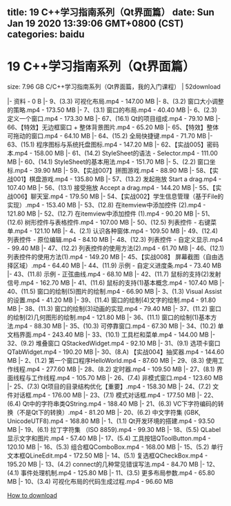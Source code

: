 
title: 19 C++学习指南系列（Qt界面篇）
date: Sun Jan 19 2020 13:39:06 GMT+0800 (CST)    
categories: baidu
---

# 19 C++学习指南系列（Qt界面篇）
size: 7.96 GB
 C/C++学习指南系列（Qt界面篇，我的入门课程） | 52download
 
|- 资料 - 0 B
|- 9、(3.3) 可视化布局.mp4 - 147.00 MB
|- 8、(3.2) 窗口大小调整的策略.mp4 - 173.50 MB
|- 7、(3.1) 窗口的布局.mp4 - 40.40 MB
|- 6、(2.3) 定义一个窗口.mp4 - 173.30 MB
|- 67、(16.1) Qt的项目组成.mp4 - 79.10 MB
|- 66、【特效】无边框窗口 + 整体背景图片.mp4 - 65.20 MB
|- 65、【特效】整体可拖动的窗口.mp4 - 64.10 MB
|- 64、(15.2) 全局快捷键.mp4 - 71.70 MB
|- 63、(15.1) 程序图标与系统托盘图标.mp4 - 147.20 MB
|- 62、【实战005】密码本.mp4 - 158.00 MB
|- 61、(14.2) StyleSheet的语法 - Selector.mp4 - 111.00 MB
|- 60、(14.1) StyleSheet的基本用法.mp4 - 151.70 MB
|- 5、(2.2) 窗口坐标.mp4 - 39.90 MB
|- 59、【实战007】拼图游戏.mp4 - 88.90 MB
|- 58、【实战001】棋盘游戏.mp4 - 135.80 MB
|- 57、(13.2) 发起拖放 Start a drag.mp4 - 107.40 MB
|- 56、(13.1) 接受拖放 Accept a drag.mp4 - 144.20 MB
|- 55、【实战006】聊天室.mp4 - 179.50 MB
|- 54、【实战002】学生信息管理（基于File的实现）.mp4 - 153.40 MB
|- 53、(12.8) 在itemview中添加控件 (2).mp4 - 121.80 MB
|- 52、(12.7) 在itemview中添加控件 (1).mp4 - 90.20 MB
|- 51、(12.6) 树形控件与表格控件.mp4 - 107.00 MB
|- 50、(12.5) 列表控件 - 右键菜单.mp4 - 121.10 MB
|- 4、(2.1) 认识各种窗体.mp4 - 109.50 MB
|- 49、(12.4) 列表控件 - 原位编辑.mp4 - 84.10 MB
|- 48、(12.3) 列表控件 - 自定义显示.mp4 - 99.40 MB
|- 47、(12.2) 列表控件的使用方法(2).mp4 - 61.70 MB
|- 46、(12.1) 列表控件的使用方法(1).mp4 - 149.20 MB
|- 45、【实战008】 屏幕截图（自由选择区域）.mp4 - 64.40 MB
|- 44、(11.9) 示例 - 自定义进度条.mp4 - 73.40 MB
|- 43、(11.8) 示例 - 正弦曲线.mp4 - 68.10 MB
|- 42、(11.7) 鼠标的支持(2)发射信号.mp4 - 162.70 MB
|- 41、(11.6) 鼠标的支持(1)基本概念.mp4 - 107.40 MB
|- 40、(11.5) 窗口的绘制(5)图片的绘制.mp4 - 66.90 MB
|- 3、(1.3) Visual Assist的设置.mp4 - 41.20 MB
|- 39、(11.4) 窗口的绘制(4)文字的绘制.mp4 - 91.80 MB
|- 38、(11.3) 窗口的绘制(3)动画的实现.mp4 - 79.40 MB
|- 37、(11.2) 窗口的绘制(2)几何图形的绘制.mp4 - 121.80 MB
|- 36、(11.1) 窗口的绘制(1)基本方法.mp4 - 88.30 MB
|- 35、(10.3) 可停靠窗口.mp4 - 67.30 MB
|- 34、(10.2) 单文档界面.mp4 - 243.40 MB
|- 33、(10.1) 工具栏和菜单.mp4 - 144.00 MB
|- 32、(9.2) 堆叠窗口 QStackedWidget.mp4 - 92.10 MB
|- 31、(9.1) 选项卡窗口 QTabWidget.mp4 - 190.20 MB
|- 30、(8.A) 【实战004】抽奖器.mp4 - 144.60 MB
|- 2、(1.2) 第一个窗口程序HelloWorld.mp4 - 87.60 MB
|- 29、(8.3) 使用工作线程.mp4 - 277.60 MB
|- 28、(8.2) 定时器.mp4 - 109.50 MB
|- 27、(8.1) 界面线程与工作线程.mp4 - 105.70 MB
|- 26、(7.4) 非模式窗口.mp4 - 123.60 MB
|- 25、(7.3) Qt项目的目录结构优化【重要】.mp4 - 158.30 MB
|- 24、(7.2) 文件对话框.mp4 - 176.00 MB
|- 23、(7.1) 模式对话框.mp4 - 177.50 MB
|- 22、(6.4) Qt中的字符串类QString.mp4 - 188.40 MB
|- 21、(6.3) VC下字符编码的转换（不是Qt下的转换）.mp4 - 81.20 MB
|- 20、(6.2) 中文字符集 (GBK, UnicodeUTF8).mp4 - 168.80 MB
|- 1、(1.1) Qt开发环境的搭建.mp4 - 93.50 MB
|- 19、(6.1) 拉丁字符集 （ISO 8859).mp4 - 99.30 MB
|- 18、(5.5) QLabel显示文字和图片.mp4 - 57.40 MB
|- 17、(5.4) 工具按钮QToolButton.mp4 - 120.10 MB
|- 16、(5.3) 组合框QComboBox.mp4 - 168.00 MB
|- 15、(5.2) 单行文本框QLineEdit.mp4 - 172.50 MB
|- 14、(5.1) 复选框QCheckBox.mp4 - 195.20 MB
|- 13、(4.2) connect的几种常见错误写法.mp4 - 84.70 MB
|- 12、(4.1) 事件处理机制.mp4 - 125.80 MB
|- 11、(3.5) 更多布局参数.mp4 - 65.80 MB
|- 10、(3.4) 可视化布局的代码生成过程.mp4 - 96.60 MB

[How to download](https://bpcam.bemobtrk.com/go/2ceec3aa-1ca2-46d6-b9ff-aaa5c184517c?jno=629)